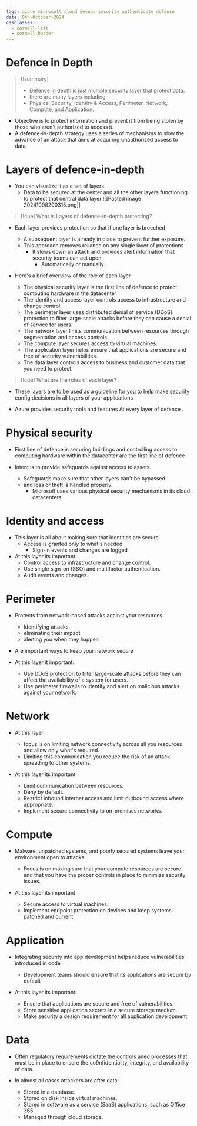 ```yaml
---
tags: azure microsoft cloud devops security authenticate defense
date: 8th-October-2024
cssclasses:
  - cornell-left
  - cornell-border
---
```


# Defence in Depth
>[!summary] 
>- Defence in depth is just multiple security layer that protect data.
>- there are many layers including
>- Physical Security, Identity & Access, Perimeter, Network, Compute, and Application.
- Objective is to protect information and prevent it from being stolen by those who aren't authorized to access it.
- A defence-in-depth strategy uses a series of mechanisms to slow the advance of an attack that aims at acquiring unauthorized access to data.

# Layers of defence-in-depth

- You can visualize it as a set of layers
	- Data to be secured at the center and all the other layers functioning to protect that central data layer
![[Pasted image 20241008200315.png]]

>[!cue] What is
>Layers of defence-in-depth
>protecting?
- Each layer provides protection so that if one layer is breeched
	- A subsequent layer is already in place to prevent further exposure.
	- This approach removes reliance on any single layer of protections
		- It slows down an attack and provides alert information that security teams can act upon
			- Automatically or manually.

- Here's a brief overview of the role of each layer
	- The physical security layer is the first line of defence to protect computing hardware in the datacenter
	- The identity and access layer controls access to infrastructure and change control.
	- The perimeter layer uses distributed denial of service (DDoS) protection to filter large-scale attacks before they can cause a denial of service for users.
	- The network layer limits communication between resources through segmentation and access controls.
	- The compute layer secures access to virtual machines.
	- The application layer helps ensure that applications are secure and free of security vulnerabilities.
	- The data layer controls access to business and customer data that you need to protect.

>[!cue] What are
>the roles of each layer?
- These layers are to be used as a guideline for you to help make security config decisions in all layers of your applications

- Azure provides security tools and features At every layer of defence .

# Physical security

- First line of defence is securing buildings and controlling access to computing hardware within the datacenter are the first line of defence

- Intent is to provide safeguards against access to assets.
	- Safeguards make sure that other layers can't be bypassed
	- and loss or theft is handled properly.
		- Microsoft uses various physical security mechanisms in its cloud datacenters.

# Identity and access

- This layer is all about making sure that identities are secure
	- Access is granted only to what's needed
		- Sign-in events and changes are logged
- At this layer its important:
	- Control access to infrastructure and change control.
	- Use single sign-on (SSO) and multifactor authentication.
	- Audit events and changes.

# Perimeter

- Protects from network-based attacks against your resources.
	- Identifying attacks
	- eliminating their impact
	- alerting you when they happen
- Are important ways to keep your network secure

- At this layer it important:
	- Use DDoS protection to filter large-scale attacks before they can affect the availability of a system for users.
	- Use perimeter firewalls to identify and alert on malicious attacks against your network.

# Network

- At this layer
	- focus is on limiting network connectivity across all you resources and allow only what's required.
	- Limiting this communication you reduce the risk of an attack spreading to other systems.

- At this layer its Important
	- Limit communication between resources.
	- Deny by default.
	- Restrict inbound internet access and limit outbound access where appropriate.
	- Implement secure connectivity to on-premises networks.

# Compute

- Malware, unpatched systems, and poorly secured systems leave your environment open to attacks.
	- Focus is on making sure that your compute resources are secure and that you have the proper controls in place to minimize security issues.

- At this layer its important
	- Secure access to virtual machines.
	- Implement endpoint protection on devices and keep systems patched and current.

# Application

- Integrating security into app development helps reduce vulnerabilities introduced in code
	- Development teams should ensure that its applications are secure by default

- At this layer its important:
	- Ensure that applications are secure and free of vulnerabilities.
	- Store sensitive application secrets in a secure storage medium.
	- Make security a design requirement for all application development

# Data

- Often regulatory requirements dictate the controls aned processes that must be in place to ensure the co9nfidentiality, integrity, and availability of data.

- In almost all cases attackers are after data:
	- Stored in a database.
	- Stored on disk inside virtual machines.
	- Stored in software as a service (SaaS) applications, such as Office 365.
	- Managed through cloud storage.